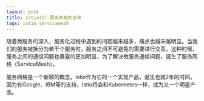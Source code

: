 ```yaml
---
layout: post
title: Istio(1)-服务网格的由来
tags: istio servicemesh
---
```


随着微服务的深入，服务化过程中遇到的问题越来越多，痛点也越来越明显。当我们的服务被拆分为若干个服务时，服务之间不可避免的需要进行交互，这种时候，服务之间的通信问题也暴露的更加明显，为了解决微服务通信问题，诞生了服务网格（ServiceMesh）。

服务网格是一个新颖的概念，Istio作为它的一个实现产品，诞生也就2年的时间，因为有Google、IBM等的支持，Istio将会和Kubernetes一样，成为又一个明星产品。

